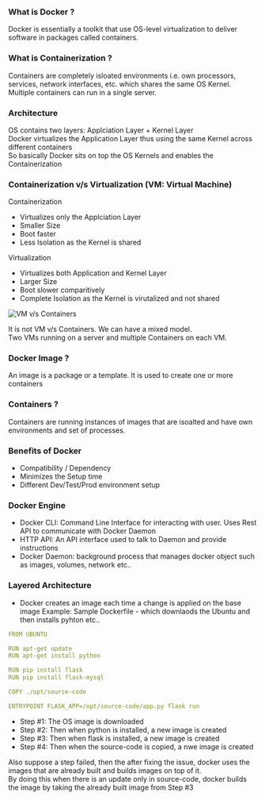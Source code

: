 ### What is Docker ?
 Docker is essentially a toolkit that use OS-level virtualization to deliver software in packages called containers.

### What is Containerization ?
Containers are completely isloated environments i.e. own processors, services, network interfaces, etc. which shares the same OS Kernel.
Multiple containers can run in a single server.

### Architecture
OS contains two layers: Applciation Layer + Kernel Layer  
Docker virtualizes the Application Layer thus using the same Kernel across different containers  
So basically Docker sits on top the OS Kernels and enables the Containerization  

### Containerization v/s Virtualization (VM: Virtual Machine)
Containerization
- Virtualizes only the Applciation Layer
- Smaller Size
- Boot faster
- Less Isolation as the Kernel is shared
  
Virtualization
- Virtualizes both Application and Kernel Layer
- Larger Size
- Boot slower comparitively
- Complete Isolation as the Kernel is virutalized and not shared

![VM v/s Containers](https://s7280.pcdn.co/wp-content/uploads/2018/07/containers-vs-virtual-machines.jpg)

It is not VM v/s Containers. We can have a mixed model.  
Two VMs running on a server and multiple Containers on each VM.

### Docker Image ?
An image is a package or a template. It is used to create one or more containers

### Containers ?
Containers are running instances of images that are isoalted and have own environments and set of processes.

### Benefits of Docker
- Compatibility / Dependency
- Minimizes the Setup time
- Different Dev/Test/Prod environment setup


### Docker Engine
- Docker CLI: Command Line Interface for interacting with user. Uses Rest API to communicate with Docker Daemon
- HTTP API: An API interface used to talk to Daemon and provide instructions 
- Docker Daemon: background process that manages docker object such as images, volumes, network etc..

### Layered Architecture
- Docker creates an image each time a change is applied on the base image
Example: Sample Dockerfile  - which downlaods the Ubuntu  and then installs pyhton etc..
```yaml
FROM UBUNTU

RUN apt-get update
RUN apt-get install python

RUN pip install flask
RUN pip install flask-mysql

COPY ./opt/source-code

ENTRYPOINT FLASK_APP=/opt/source-code/app.py flask run
```

- Step #1: The OS image is downloaded
- Step #2: Then when python is installed, a new image is created
- Step #3: Then when flask is installed, a new image is created
- Step #4: Then when the source-code is copied, a nwe image is created

Also suppose a step failed, then the after fixing the issue, docker uses the images that are already built and builds images on top of it.  
By doing this when there is an update only in source-code, docker builds the image by taking the already built image from Step #3

